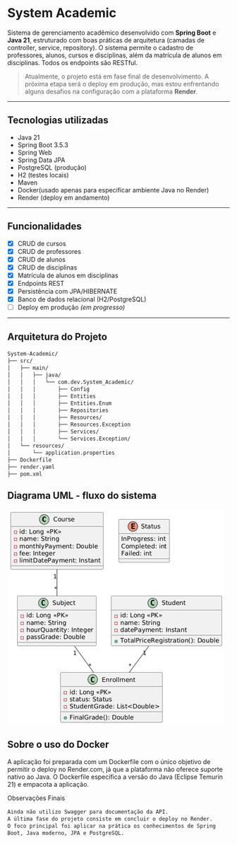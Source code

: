 #  System Academic

Sistema de gerenciamento acadêmico desenvolvido com **Spring Boot** e **Java 21**, estruturado com boas práticas de arquitetura (camadas de controller, service, repository). O sistema permite o cadastro de professores, alunos, 
cursos e disciplinas, além da matrícula de alunos em disciplinas. Todos os endpoints são RESTful.

>  Atualmente, o projeto está em fase final de desenvolvimento. A próxima etapa será o deploy em produção, mas estou enfrentando alguns desafios na configuração com a plataforma **Render**.

---

##  Tecnologias utilizadas

- Java 21
- Spring Boot 3.5.3
- Spring Web
- Spring Data JPA
- PostgreSQL (produção)
- H2 (testes locais)
- Maven
- Docker(usado apenas para especificar ambiente Java no Render)
- Render (deploy em andamento)

---

##  Funcionalidades

- [x] CRUD de cursos
- [x] CRUD de professores
- [x] CRUD de alunos
- [x] CRUD de disciplinas
- [x] Matrícula de alunos em disciplinas
- [x] Endpoints REST
- [x] Persistência com JPA/HIBERNATE
- [x] Banco de dados relacional (H2/PostgreSQL)
- [ ] Deploy em produção *(em progresso)*

---

##  Arquitetura do Projeto
```
System-Academic/
├── src/
│   ├── main/
│   │   ├── java/
│   │   │   └── com.dev.System_Academic/
│   │   │       ├── Config
│   │   │       ├── Entities
│   │   │       ├── Entities.Enum
│   │   │       ├── Repositories
│   │   │       ├── Resources/
│   │   │       ├── Resources.Exception
│   │   │       ├── Services/
│   │   │       └── Services.Exception/
│   └── resources/
│       └── application.properties
├── Dockerfile
├── render.yaml
├── pom.xml
```

## Diagrama UML - fluxo do sistema 
![Diagrama UML](BPB1QI~1.PNG)

## Sobre o uso do Docker

A aplicação foi preparada com um Dockerfile com o único objetivo de permitir o deploy no Render.com, já que a plataforma não oferece suporte nativo ao Java. O Dockerfile especifica a versão do Java (Eclipse Temurin 21) e empacota a aplicação.

 Observações Finais

    Ainda não utilizo Swagger para documentação da API.
    A última fase do projeto consiste em concluir o deploy no Render.
    O foco principal foi aplicar na prática os conhecimentos de Spring Boot, Java moderno, JPA e PostgreSQL.

